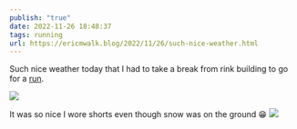 ```yaml
---
publish: "true"
date: 2022-11-26 18:48:37
tags: running
url: https://ericmwalk.blog/2022/11/26/such-nice-weather.html
---
```


Such nice weather today that I had to take a break from rink building to go for a [run](http://www.strava.com/activities/8172578261).

![](https://ericmwalk.blog/uploads/2022/9032efe479.jpg)

It was so nice I wore shorts even though snow was on the ground 😁
![](https://ericmwalk.blog/uploads/2022/cef226ef50.jpg)